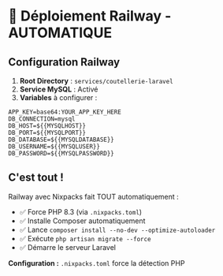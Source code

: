 # 🚀 Déploiement Railway - AUTOMATIQUE

## Configuration Railway

1. **Root Directory** : `services/coutellerie-laravel`
2. **Service MySQL** : Activé
3. **Variables** à configurer :

```env
APP_KEY=base64:YOUR_APP_KEY_HERE
DB_CONNECTION=mysql
DB_HOST=${{MYSQLHOST}}
DB_PORT=${{MYSQLPORT}}
DB_DATABASE=${{MYSQLDATABASE}}
DB_USERNAME=${{MYSQLUSER}}
DB_PASSWORD=${{MYSQLPASSWORD}}
```

## C'est tout !

Railway avec Nixpacks fait TOUT automatiquement :

-   ✅ Force PHP 8.3 (via `.nixpacks.toml`)
-   ✅ Installe Composer automatiquement
-   ✅ Lance `composer install --no-dev --optimize-autoloader`
-   ✅ Exécute `php artisan migrate --force`
-   ✅ Démarre le serveur Laravel

**Configuration :** `.nixpacks.toml` force la détection PHP
